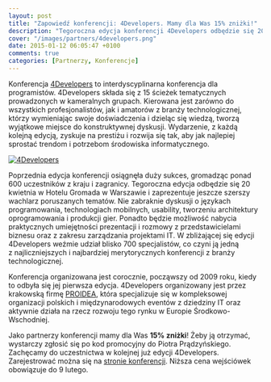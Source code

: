 ```yaml
---
layout: post
title: "Zapowiedź konferencji: 4Developers. Mamy dla Was 15% zniżki!"
description: "Tegoroczna edycja konferencji 4Developers odbędzie się 20 kwietnia w Warszawie."
cover: "/images/partners/4developers.png"
date: 2015-01-12 06:05:47 +0100
comments: true
categories: [Partnerzy, Konferencje]
---
```

Konferencja <a href="http://4developers.org.pl" target="_blank">4Developers</a> to interdyscyplinarna konferencja dla programistów. 4Developers składa się z&nbsp;15 ścieżek tematycznych prowadzonych w&nbsp;kameralnych grupach. Kierowana jest zarówno do wszystkich profesjonalistów, jak i&nbsp;amatorów z&nbsp;branży technologicznej, którzy wymieniając swoje doświadczenia i&nbsp;dzieląc się wiedzą, tworzą wyjątkowe miejsce do konstruktywnej dyskusji. Wydarzenie, z&nbsp;każdą kolejną edycją, zyskuje na prestiżu i&nbsp;rozwija się tak, aby jak najlepiej sprostać trendom i&nbsp;potrzebom środowiska informatycznego.<!--more-->

<div class="row text-center" style="margin-bottom:10px;">
  <div class="col-md-12">
    <a class="no-text-decoration" href="http://4developers.org.pl" target="_blank">
      <img class="no-border" src="{{ root_url }}/images/partners/4developers.png" alt="4Developers" />
    </a>
  </div>
</div>

Poprzednia edycja konferencji osiągnęła duży sukces, gromadząc ponad 600 uczestników z&nbsp;kraju i&nbsp;zagranicy. Tegoroczna edycja odbędzie się 20 kwietnia w&nbsp;Hotelu Gromada w&nbsp;Warszawie i&nbsp;zaprezentuje jeszcze szerszy wachlarz poruszanych tematów. Nie zabraknie dyskusji o&nbsp;językach programowania, technologiach mobilnych, usability, tworzeniu architektury oprogramowania i&nbsp;produkcji gier. Ponadto będzie możliwość nabycia praktycznych umiejętności prezentacji i&nbsp;rozmowy z&nbsp;przedstawicielami biznesu oraz z&nbsp;zakresu zarządzania projektami IT. W zbliżającej się edycji 4Developers weźmie udział blisko 700 specjalistów, co czyni ją jedną z&nbsp;najliczniejszych i&nbsp;najbardziej merytorycznych konferencji z&nbsp;branży technologicznej.

Konferencja organizowana jest corocznie, począwszy od 2009 roku, kiedy to odbyła się jej pierwsza edycja. 4Developers organizowany jest przez krakowską firmę <a href="http://www.proidea.org.pl" target="_blank">PROIDEA</a>, która specjalizuje się w kompleksowej organizacji polskich i&nbsp;międzynarodowych eventów z&nbsp;dziedziny IT oraz aktywnie działa na rzecz rozwoju tego rynku w&nbsp;Europie Środkowo-Wschodniej.

Jako partnerzy konferencji mamy dla Was **15% zniżki**! Żeby ją otrzymać, wystarczy zgłosić się po kod promocyjny do Piotra Prądzyńskiego. Zachęcamy do uczestnictwa w&nbsp;kolejnej już edycji 4Developers. Zarejestrować można się na <a href="https://rejestracja.proidea.org.pl/registration/form.html?conferenceId=D8D9237058A5072EFD4E48A8557B8149" target="_blank">stronie konferencji</a>. Niższa cena wejściówek obowiązuje do 9&nbsp;lutego.